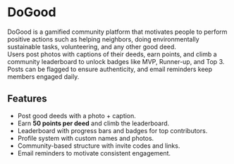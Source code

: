 # DoGood 

DoGood is a gamified community platform that motivates people to perform positive actions such as helping neighbors, doing environmentally sustainable tasks, volunteering, and any other good deed.  
Users post photos with captions of their deeds, earn points, and climb a community leaderboard to unlock badges like MVP, Runner-up, and Top 3. Posts can be flagged to ensure authenticity, and email reminders keep members engaged daily.  


## Features
- Post good deeds with a photo + caption.  
- Earn **50 points per deed** and climb the leaderboard.  
- Leaderboard with progress bars and badges for top contributors.  
- Profile system with custom names and photos.  
- Community-based structure with invite codes and links.  
- Email reminders to motivate consistent engagement. 
